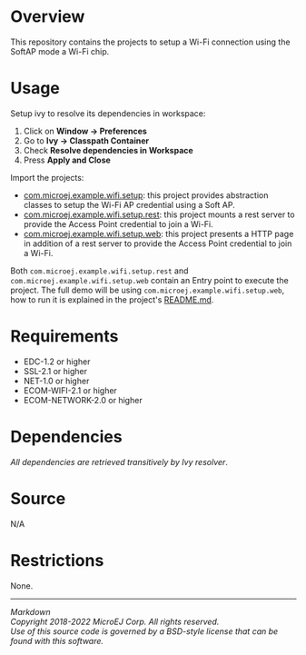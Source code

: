 # Overview
This repository contains the projects to setup a Wi-Fi connection using the SoftAP mode a Wi-Fi chip.

# Usage
Setup ivy to resolve its dependencies in workspace: 
 1. Click on **Window -> Preferences**
 2. Go to **Ivy -> Classpath Container**
 3. Check **Resolve dependencies in Workspace**
 4. Press **Apply and Close**

Import the projects:
 * [com.microej.example.wifi.setup](com.microej.example.wifi.setup): this project provides abstraction classes to setup the Wi-Fi AP credential using a Soft AP.
 * [com.microej.example.wifi.setup.rest](com.microej.example.wifi.setup.rest): this project mounts a rest server to provide the Access Point credential to join a Wi-Fi.
 * [com.microej.example.wifi.setup.web](com.microej.example.wifi.setup.web): this project presents a HTTP page in addition of a rest server to provide the Access Point credential to join a Wi-Fi.
 
 Both `com.microej.example.wifi.setup.rest` and `com.microej.example.wifi.setup.web` contain an Entry point to execute the project.
 The full demo will be using `com.microej.example.wifi.setup.web`, how to run it is explained in the project's [README.md](com.microej.example.wifi.setup.web/README.md).
 

# Requirements
  - EDC-1.2 or higher
  - SSL-2.1 or higher
  - NET-1.0 or higher
  - ECOM-WIFI-2.1 or higher
  - ECOM-NETWORK-2.0 or higher

# Dependencies
 _All dependencies are retrieved transitively by Ivy resolver_.

# Source
N/A

# Restrictions
None.



---  
_Markdown_   
_Copyright 2018-2022 MicroEJ Corp. All rights reserved._   
_Use of this source code is governed by a BSD-style license that can be found with this software._